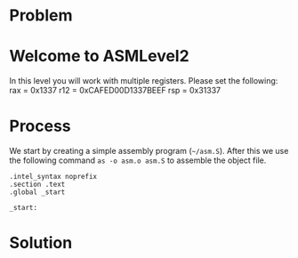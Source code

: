 # Problem

Welcome to ASMLevel2
==================================================
In this level you will work with multiple registers. Please set the following:
  rax = 0x1337
  r12 = 0xCAFED00D1337BEEF
  rsp = 0x31337

# Process
We start by creating a simple assembly program (`~/asm.S`). After this we use the following command `as -o asm.o asm.S` to assemble the object file.

```assembly
.intel_syntax noprefix
.section .text
.global _start

_start:

```
# Solution
